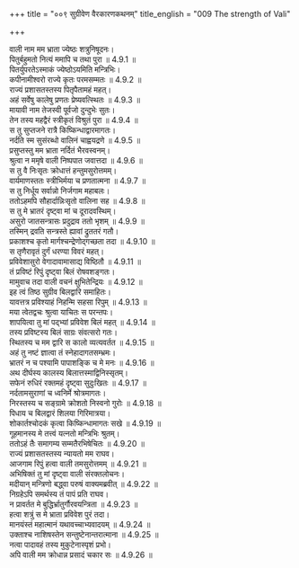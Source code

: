 +++
title = "००९ सुग्रीवेण वैरकारणकथनम्"
title_english = "009 The strength of Vali"

+++


  
वाली नाम मम भ्राता ज्येष्ठः शत्रुनिषूदनः।  
पितुर्बहुमतो नित्यं ममापि च तथा पुरा ॥ 4.9.1 ॥   
पितर्युपरतेऽस्माकं ज्येष्ठोऽयमिति मन्त्रिभिः।  
कपीनामीश्वरो राज्ये कृतः परमसम्मतः ॥ 4.9.2 ॥   
राज्यं प्रशासतस्तस्य पितृपैतामहं महत्।  
अहं सर्वेषु कालेषु प्रणतः प्रेष्यवत्स्थितः ॥ 4.9.3 ॥   
मायावी नाम तेजस्वी पूर्वजो दुन्दुभेः सुतः।  
तेन तस्य महद्वैरं स्त्रीकृतं विश्रुतं पुरा ॥ 4.9.4 ॥   
स तु सुप्तजने रात्रै किष्किन्धाद्वारमागतः।  
नर्दति स्म सुसंरब्धो वालिनं चाह्वयद्रणे ॥ 4.9.5 ॥   
प्रसुप्तस्तु मम भ्राता नर्दितं भैरवस्वनम्।  
श्रुत्वा न ममृषे वाली निष्पपात जवात्तदा ॥ 4.9.6 ॥   
स तु वै निःसृतः क्रोधात्तं हन्तुमसुरोत्तमम्।  
वार्यमाणस्ततः स्त्रीभिर्मया च प्रणतात्मना ॥ 4.9.7 ॥   
स तु निर्धूय सर्वान्नो निर्जगाम महाबलः।  
ततोऽहमपि सौहार्दान्निःसृतो वालिना सह ॥ 4.9.8 ॥   
स तु मे भ्रातरं दृष्ट्वा मां च दूरादवस्थिम्।  
असुरो जातसन्त्रासः प्रदुद्राव ततो भृशम् ॥ 4.9.9 ॥   
तस्मिन् द्रवति सन्त्रस्ते ह्यावां द्रुततरं गतौ।  
प्रकाशश्च कृतो मार्गश्चन्द्रेणोद्गच्छता तदा ॥ 4.9.10 ॥   
स तृणैरावृतं दुर्गं धरण्या विवरं महत्।  
प्रविवेशासुरो वेगादावामासाद्य विष्ठितौ ॥ 4.9.11 ॥   
तं प्रविष्टं रिपुं दृष्ट्वा बिलं रोषवशङ्गतः।  
मामुवाच तदा वाली वचनं क्षुभितेन्द्रियः ॥ 4.9.12 ॥   
इह त्वं तिष्ठ सुग्रीव बिलद्वारि समाहितः।  
यावत्तत्र प्रविश्याहं निहन्मि सहसा रिपुम् ॥ 4.9.13 ॥   
मया त्वेतद्वचः श्रुत्वा याचितः स परन्तपः।  
शापयित्वा तु मां पद्भ्यां प्रविवेश बिलं महत् ॥ 4.9.14 ॥   
तस्य प्रविष्टस्य बिलं साग्रः संवत्सरो गतः।  
स्थितस्य च मम द्वारि स कालो व्यत्यवर्तत ॥ 4.9.15 ॥   
अहं तु नष्टं ज्ञात्वा तं स्नेहादागतसम्भ्रमः।  
भ्रातरं न च पश्यामि पापाशङ्कि च मे मनः ॥ 4.9.16 ॥   
अथ दीर्घस्य कालस्य बिलात्तस्माद्विनिस्सृतम्।  
सफेनं रुधिरं रक्तमहं दृष्ट्वा सुदुःखितः ॥ 4.9.17 ॥   
नर्दतामसुराणां च ध्वनिर्मे श्रोत्रमागतः।  
निरस्तस्य च सङ्ग्रामे क्रोशतो निस्वनो गुरोः ॥ 4.9.18 ॥   
पिधाय च बिलद्वारं शिलया गिरिमात्रया।  
शोकार्तश्चोदकं कृत्वा किष्किन्धामागतः सखे ॥ 4.9.19 ॥   
गूहमानस्य मे तत्त्वं यत्नतो मन्त्रिभिः श्रुतम्।  
ततोऽहं तैः समागम्य सम्मतैरभिषेचितः ॥ 4.9.20 ॥   
राज्यं प्रशासतस्तस्य न्यायतो मम राघव।  
आजगाम रिपुं हत्वा वाली तमसुरोत्तमम् ॥ 4.9.21 ॥   
अभिषिक्तं तु मां दृष्ट्वा वाली संरक्तलोचनः।  
मदीयान् मन्त्रिणो बद्ध्वा परुषं वाक्यमब्रवीत् ॥ 4.9.22 ॥   
निग्रहेऽपि समर्थस्य तं पापं प्रति राघव।  
न प्रावर्तत मे बुद्धिर्भ्रातुर्गौरवयन्त्रिता ॥ 4.9.23 ॥   
हत्वा शत्रुं स मे भ्राता प्रविवेश पुरं तदा।  
मानयंस्तं महात्मानं यथावच्चाभ्यवादयम् ॥ 4.9.24 ॥   
उक्ताश्च नाशिषस्तेन सन्तुष्टेनान्तरात्माना ॥ 4.9.25 ॥   
नत्वा पादावहं तस्य मुकुटेनास्पृशं प्रभो।  
अपि वाली मम क्रोधान्न प्रसादं चकार सः ॥ 4.9.26 ॥   
